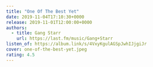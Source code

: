 ```yaml
---
title: "One Of The Best Yet"
date: 2019-11-04T17:10:30+0000
release: 2019-11-01T12:00:00+0000
authors:
  - title: Gang Starr
    url: https://last.fm/music/Gang+Starr
listen_of: https://album.link/s/4VxyKgulAGSpJwhIJjgiJr
cover: one-of-the-best-yet.jpeg
rating: 4.5
---
```


